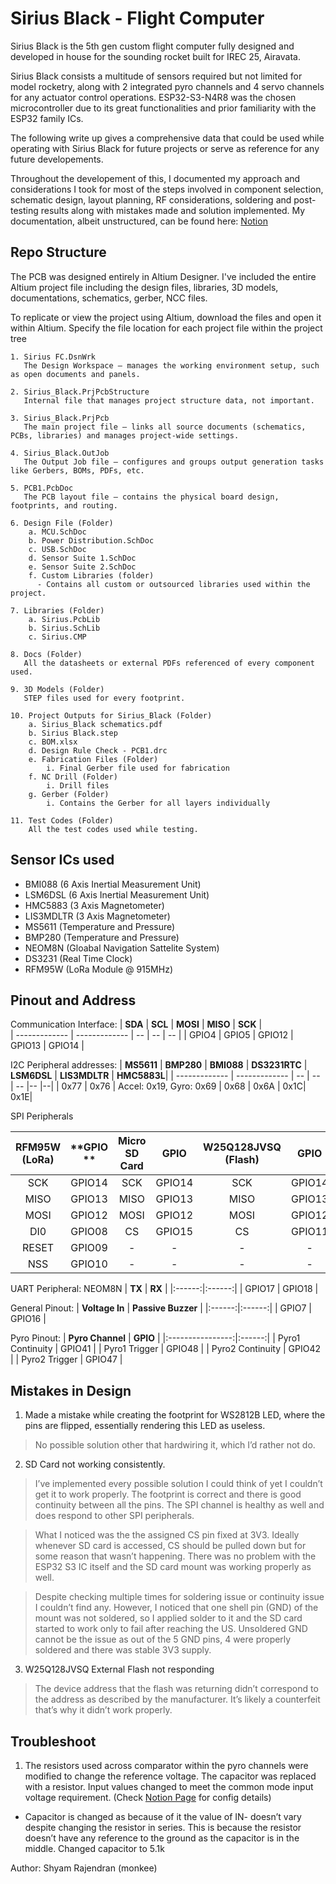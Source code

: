 # Sirius Black - Flight Computer

Sirius Black is the 5th gen custom flight computer fully designed and developed in house for the sounding rocket built for IREC 25, Airavata. 

Sirius Black consists a multitude of sensors required but not limited for model rocketry, along with 2 integrated pyro channels and 4 servo channels for any actuator control operations. ESP32-S3-N4R8 was the chosen microcontroller due to its great functionalities and prior familiarity with the ESP32 family ICs.

The following write up gives a comprehensive data that could be used while operating with Sirius Black for future projects or serve as reference for any future developements. 

Throughout the developement of this, I documented my approach and considerations I took for most of the steps involved in component selection, schematic design, layout planning, RF considerations, soldering and post-testing results along with mistakes made and solution implemented. My documentation, albeit unstructured, can be found here: 
[Notion](https://chief-cat-5a9.notion.site/Flight-Computer-5-SIRIUS-1274bad4a99a81079046df186ca57ac9)


## Repo Structure
The PCB was designed entirely in Altium Designer. I've included the entire Altium project file including the design files, libraries, 3D models, documentations, schematics, gerber, NCC files. 

To replicate or view the project using Altium, download the files and open it within Altium. Specify the file location for each project file within the project tree

    1. Sirius FC.DsnWrk 
       The Design Workspace — manages the working environment setup, such as open documents and panels. 
       
    2. Sirius_Black.PrjPcbStructure
       Internal file that manages project structure data, not important.

    3. Sirius_Black.PrjPcb
       The main project file — links all source documents (schematics, PCBs, libraries) and manages project-wide settings.

    4. Sirius_Black.OutJob
       The Output Job file — configures and groups output generation tasks like Gerbers, BOMs, PDFs, etc.

    5. PCB1.PcbDoc
       The PCB layout file — contains the physical board design, footprints, and routing.

    6. Design File (Folder)
        a. MCU.SchDoc
        b. Power Distribution.SchDoc
        c. USB.SchDoc
        d. Sensor Suite 1.SchDoc
        e. Sensor Suite 2.SchDoc
        f. Custom Libraries (folder)
          - Contains all custom or outsourced libraries used within the project.

    7. Libraries (Folder)
        a. Sirius.PcbLib
        b. Sirius.SchLib
        c. Sirius.CMP

    8. Docs (Folder)
       All the datasheets or external PDFs referenced of every component used.

    9. 3D Models (Folder)
       STEP files used for every footprint.

    10. Project Outputs for Sirius_Black (Folder)
        a. Sirius_Black schematics.pdf
        b. Sirius Black.step
        c. BOM.xlsx
        d. Design Rule Check - PCB1.drc
        e. Fabrication Files (Folder)
            i. Final Gerber file used for fabrication
        f. NC Drill (Folder)
            i. Drill files
        g. Gerber (Folder)
            i. Contains the Gerber for all layers individually

    11. Test Codes (Folder)
        All the test codes used while testing.



## Sensor ICs used
- BMI088 (6 Axis Inertial Measurement Unit)
- LSM6DSL (6 Axis Inertial Measurement Unit)
- HMC5883 (3 Axis Magnetometer)
- LIS3MDLTR (3 Axis Magnetometer)
- MS5611 (Temperature and Pressure)
- BMP280 (Temperature and Pressure)
- NEOM8N (Gloabal Navigation Sattelite System)
- DS3231 (Real Time Clock)
- RFM95W (LoRa Module @ 915MHz)


## Pinout and Address

Communication Interface:
| **SDA** | **SCL** | **MOSI** | **MISO** | **SCK** |  
| ------------- | ------------- | -- | -- | -- |
| GPIO4  | GPIO5  | GPIO12 | GPIO13 | GPIO14 | 


I2C Peripheral addresses:
| **MS5611** | **BMP280** | **BMI088** | **DS3231RTC** | **LSM6DSL** |  **LIS3MDLTR** | **HMC5883L**|
| ------------- | ------------- | -- | -- | -- |-- |--|
| 0x77  | 0x76  | Accel: 0x19, Gyro: 0x69 | 0x68 | 0x6A | 0x1C| 0x1E|

SPI Peripherals

| **RFM95W (LoRa)** | **GPIO ** | **Micro SD Card** | **GPIO** | **W25Q128JVSQ (Flash)** | **GPIO** |
|:-----------------:|:---------:|:-----------------:|:--------:|:-----------------------:|:--------:|
|        SCK        |   GPIO14  |        SCK        |  GPIO14  |           SCK           |  GPIO14  |
|        MISO       |   GPIO13  |        MISO       |  GPIO13  |           MISO          |  GPIO13  |
|        MOSI       |   GPIO12  |        MOSI       |  GPIO12  |           MOSI          |  GPIO12  |
|        DI0        |   GPIO08  |         CS        |  GPIO15  |            CS           |  GPIO11  |
|       RESET       |   GPIO09  |         -         |     -    |            -            |     -    |
|        NSS        |   GPIO10  |         -         |     -    |            -            |     -    |

UART Peripheral: NEOM8N
|   **TX**   |   **RX**   |
|:------:|:------:|
| GPIO17 | GPIO18 |


General Pinout:
|   **Voltage In**   |   **Passive Buzzer**   |
|:------:|:------:|
| GPIO7 | GPIO16 |

Pyro Pinout:
|   **Pyro Channel**   |  **GPIO**  |
|:----------------:|:------:|
| Pyro1 Continuity | GPIO41 |
| Pyro1 Trigger    | GPIO48 |
| Pyro2 Continuity | GPIO42 |
| Pyro2 Trigger    | GPIO47 |




## Mistakes in Design
1. Made a mistake while creating the footprint for WS2812B LED, where the pins are flipped, essentially rendering this LED as useless.

> No possible solution other that hardwiring it, which I’d rather not do.


2. SD Card not working consistently.
> I’ve implemented every possible solution I could think of yet I couldn’t get it to work properly. The footprint is correct and there is good continuity between all the pins. The SPI channel is healthy as well and does respond to other SPI peripherals.

> What I noticed was the the assigned CS pin fixed at 3V3. Ideally whenever SD card is accessed, CS should be pulled down but for some reason that wasn’t happening. There was no problem with the ESP32 S3 IC itself and the SD card mount was working properly as well.

> Despite checking multiple times for soldering issue or continuity issue I couldn’t find any. However, I noticed that one shell pin (GND) of the mount was not soldered, so I applied solder to it and the SD card started to work only to fail after reaching the US. Unsoldered GND cannot be the issue as out of the 5 GND pins, 4 were properly soldered and there was stable 3V3 supply.


3. W25Q128JVSQ External Flash not responding
> The device address that the flash was returning didn’t correspond to the address as described by the manufacturer. It’s likely a counterfeit that’s why it didn’t work properly.


## Troubleshoot
1. The resistors used across comparator within the pyro channels were modified to change the reference voltage. The capacitor was replaced with a resistor. Input values changed to meet the common mode input voltage requirement. (Check [Notion Page](https://chief-cat-5a9.notion.site/Flight-Computer-5-SIRIUS-1274bad4a99a81079046df186ca57ac9?source=copy_link) for config details)
- Capacitor is changed as because of it the value of IN- doesn’t vary despite changing the resistor in series. This is because the resistor doesn’t have any reference to the ground as the capacitor is in the middle. Changed capacitor to 5.1k



Author: Shyam Rajendran (monkee)
